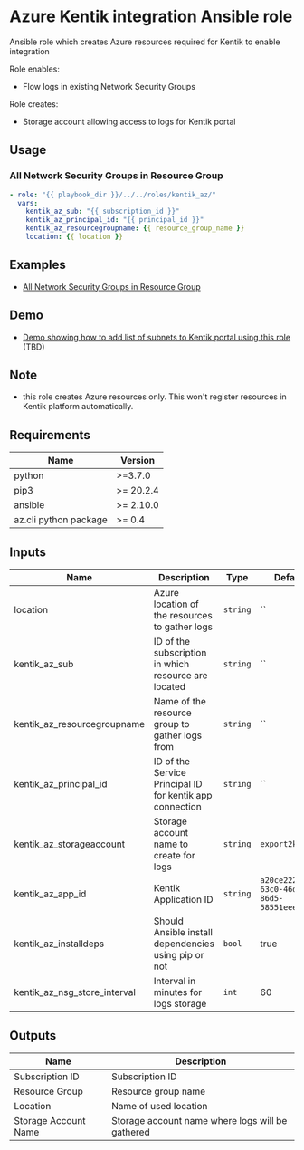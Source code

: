 # Azure Kentik integration Ansible role

Ansible role which creates Azure resources required for Kentik to enable integration

Role enables:
* Flow logs in existing Network Security Groups

Role creates:
* Storage account allowing access to logs for Kentik portal


## Usage

### All Network Security Groups in Resource Group

```yaml
- role: "{{ playbook_dir }}/../../roles/kentik_az/"
  vars:
    kentik_az_sub: "{{ subscription_id }}"
    kentik_az_principal_id: "{{ principal_id }}"
    kentik_az_resourcegroupname: {{ resource_group_name }}
    location: {{ location }}
```

## Examples

* [All Network Security Groups in Resource Group](../../examples/all_nsg)

## Demo
* [Demo showing how to add list of subnets to Kentik portal using this role](demo) (TBD)

## Note
* this role creates Azure resources only. This won't register resources in Kentik platform automatically.

## Requirements

| Name | Version |
|------|---------|
| python | >=3.7.0 |
| pip3 | >= 20.2.4 |
| ansible | >= 2.10.0 |
| az.cli python package | >= 0.4 |

## Inputs

| Name | Description                                              | Type | Default | Required |
|------|----------------------------------------------------------|------|---------|:--------:|
| location | Azure location of the resources to gather logs           | `string` | `` | yes |
| kentik\_az\_sub | ID of the subscription in which resource are located     | `string` | `` | yes |
| kentik\_az\_resourcegroupname | Name of the resource group to gather logs from           | `string` | `` | yes |
| kentik\_az\_principal\_id | ID of the Service Principal ID for kentik app connection | `string` | `` | yes |
| kentik\_az\_storageaccount | Storage account name to create for logs                  | `string` | `export2kentik` | no |
| kentik\_az\_app\_id | Kentik Application ID                                    | `string` | `a20ce222-63c0-46db-86d5-58551eeee89f` | no |
| kentik\_az\_installdeps | Should Ansible install dependencies using pip or not     | `bool` | true | no |
| kentik\_az\_nsg\_store\_interval | Interval in minutes for logs storage                     | `int` | 60 | no |




## Outputs

| Name | Description |
|------|-------------|
| Subscription ID | Subscription ID |
| Resource Group | Resource group name |
| Location | Name of used location |
| Storage Account Name | Storage account name where logs will be gathered |
